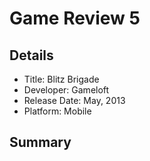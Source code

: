 # Game Review 5

## Details 
* Title: Blitz Brigade 
* Developer: Gameloft 
* Release Date: May, 2013
* Platform: Mobile 

## Summary 

